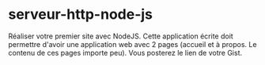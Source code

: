 # serveur-http-node-js
Réaliser votre premier site avec NodeJS. Cette application écrite doit permettre d'avoir une application web avec 2 pages (accueil et à propos. Le contenu de ces pages importe peu). Vous posterez le lien de votre Gist.
